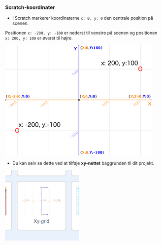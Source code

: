 ### Scratch-koordinater

+ I Scratch markerer koordinaterne `x: 0, y: 0` den centrale position på scenen.

Positionen `x: -200, y: -100` er nederst til venstre på scenen og positionen `x: 200, y: 100` er øverst til højre.

![Scene-koordinater](images/coordinates-stage.png)

+ Du kan selv se dette ved at tilføje **xy-nettet** baggrunden til dit projekt.

![Scene-koordinater](images/coordinates-backdrop.png)